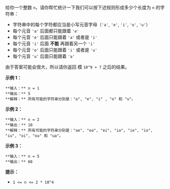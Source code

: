 给你一个整数 `n`，请你帮忙统计一下我们可以按下述规则形成多少个长度为 `n` 的字符串：

  * 字符串中的每个字符都应当是小写元音字母（`'a'`, `'e'`, `'i'`, `'o'`, `'u'`）
  * 每个元音 `'a'` 后面都只能跟着 `'e'`
  * 每个元音 `'e'` 后面只能跟着 `'a'` 或者是 `'i'`
  * 每个元音 `'i'` 后面  **不能** 再跟着另一个 `'i'`
  * 每个元音 `'o'` 后面只能跟着 `'i'` 或者是 `'u'`
  * 每个元音 `'u'` 后面只能跟着 `'a'`

由于答案可能会很大，所以请你返回 模 `10^9 + 7` 之后的结果。



**示例 1：**

    
    
    **输入：** n = 1
    **输出：** 5
    **解释：** 所有可能的字符串分别是："a", "e", "i" , "o" 和 "u"。
    

**示例 2：**

    
    
    **输入：** n = 2
    **输出：** 10
    **解释：** 所有可能的字符串分别是："ae", "ea", "ei", "ia", "ie", "io", "iu", "oi", "ou" 和 "ua"。
    

**示例 3：**

    
    
    **输入：** n = 5
    **输出：** 68



**提示：**

  * `1 <= n <= 2 * 10^4`

